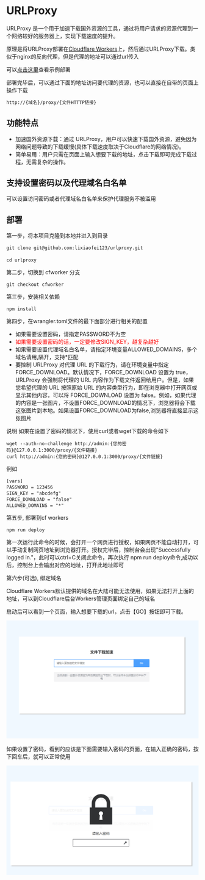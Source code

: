 # URLProxy

URLProxy 是一个用于加速下载国外资源的工具，通过将用户请求的资源代理到一个网络较好的服务器上，实现下载速度的提升。

原理是将URLProxy部署在[Cloudflare Workers](https://github.com/lixiaofei123/urlproxy/tree/cfworker)上，然后通过URLProxy下载。类似于nginx的反向代理，但是代理的地址可以通过url传入

可以[点击这里](http://dl.108429.xyz/)查看示例部署

部署完毕后，可以通过下面的地址访问要代理的资源，也可以直接在自带的页面上操作下载

```bash
http://{域名}/proxy/{文件HTTTP链接}
```

## 功能特点

- 加速国外资源下载：通过 URLProxy，用户可以快速下载国外资源，避免因为网络问题导致的下载缓慢(具体下载速度取决于Cloudflare的网络情况)。
- 简单易用：用户只需在页面上输入想要下载的地址，点击下载即可完成下载过程，无需复杂的操作。

## 支持设置密码以及代理域名白名单

可以设置访问密码或者代理域名白名单来保护代理服务不被滥用

## 部署

第一步，将本项目克隆到本地并进入到目录

```
git clone git@github.com:lixiaofei123/urlproxy.git

cd urlproxy
```

第二步，切换到 cfworker 分支

```
git checkout cfworker
```

第三步，安装相关依赖

```
npm install
```

第四步，在wrangler.toml文件的最下面部分进行相关的配置
 

 - 如果需要设置密码，请指定PASSWORD不为空 
 - <span style="color:red">如果需要设置密码的话，一定要修改SIGN_KEY，越复杂越好</span>
 - 如果需要设置代理域名白名单，请指定环境变量ALLOWED_DOMAINS，多个域名请用,隔开，支持*匹配
 - 要控制 URLProxy 对代理 URL 的下载行为，请在环境变量中指定 FORCE_DOWNLOAD。默认情况下，FORCE_DOWNLOAD 设置为 true，URLProxy 会强制将代理的 URL 内容作为下载文件返回给用户。但是，如果您希望代理的 URL 按照原始 URL 的内容类型行为，即在浏览器中打开网页或显示其他内容，可以将 FORCE_DOWNLOAD 设置为 false。例如，如果代理的内容是一张图片，不设置FORCE_DOWNLOAD的情况下，浏览器将会下载这张图片到本地。如果设置FORCE_DOWNLOAD为false,浏览器将直接显示这张图片

说明
如果在设置了密码的情况下，使用curl或者wget下载的命令如下

```
wget --auth-no-challenge http://admin:{您的密码}@127.0.0.1:3000/proxy/{文件链接}
curl http://admin:{您的密码}@127.0.0.1:3000/proxy/{文件链接}
```


例如
 
 ```
 [vars]
PASSWORD = 123456
SIGN_KEY = "abcdefg"
FORCE_DOWNLOAD = "false"
ALLOWED_DOMAINS = "*"
 ```

第五步, 部署到cf workers

 ```
 npm run deploy
 ```

 第一次运行此命令的时候，会打开一个网页进行授权，如果网页不能自动打开，可以手动复制网页地址到浏览器打开。授权完毕后，控制台会出现"Successfully logged in."，此时可以ctrl+C关闭此命令，再次执行 npm run deploy命令,成功以后，控制台上会输出对应的地址，打开此地址即可

第六步(可选), 绑定域名

Cloudflare Workers默认提供的域名在大陆可能无法使用，如果无法打开上面的地址，可以到Cloudflare后台Workers管理页面绑定自己的域名


启动后可以看到一个页面，输入想要下载的url，点击【GO】按钮即可下载。

![首页](https://raw.githubusercontent.com/lixiaofei123/urlproxy/master/index.png)

如果设置了密码，看到的应该是下面需要输入密码的页面，在输入正确的密码，按下回车后，就可以正常使用

![输入密码](https://raw.githubusercontent.com/lixiaofei123/urlproxy/master/lock.png)
